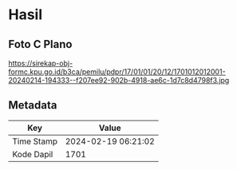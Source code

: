 # Hasil

## Foto C Plano

https://sirekap-obj-formc.kpu.go.id/b3ca/pemilu/pdpr/17/01/01/20/12/1701012012001-20240214-194333--f207ee92-902b-4918-ae6c-1d7c8d4798f3.jpg


## Metadata

| Key        | Value               |
| ---------- | ------------------- |
| Time Stamp | 2024-02-19 06:21:02 |
| Kode Dapil | 1701                |



